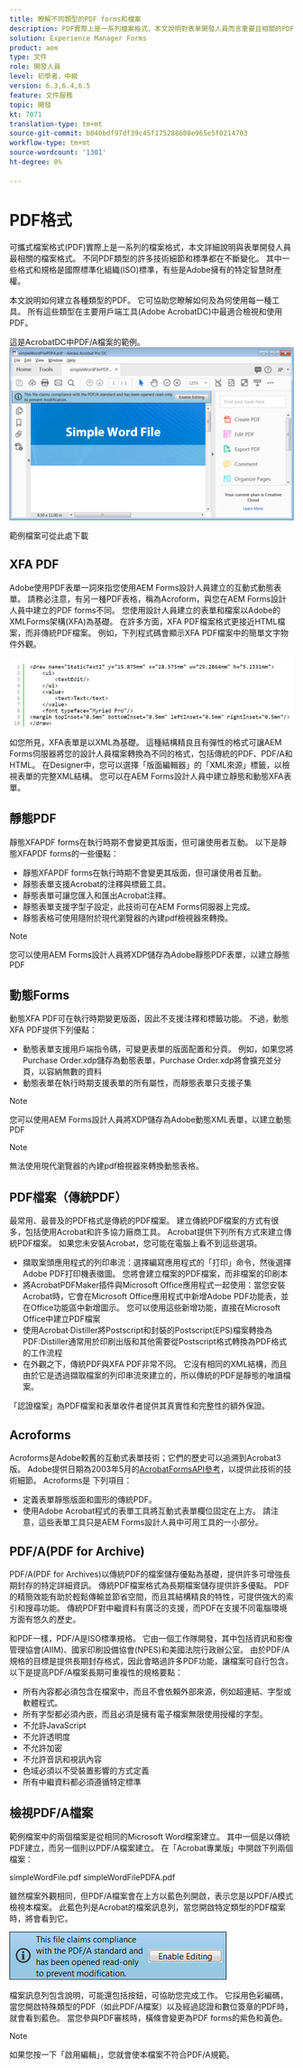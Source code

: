 ```yaml
---
title: 瞭解不同類型的PDF forms和檔案
description: PDF實際上是一系列檔案格式，本文說明對表單開發人員而言重要且相關的PDF類型。
solution: Experience Manager Forms
product: aem
type: 文件
role: 開發人員
level: 初學者，中級
version: 6.3,6.4,6.5
feature: 文件服務
topic: 開發
kt: 7071
translation-type: tm+mt
source-git-commit: b040bdf97df39c45f175288608e965e5f0214703
workflow-type: tm+mt
source-wordcount: '1301'
ht-degree: 0%

---
```



# PDF格式

可攜式檔案格式(PDF)實際上是一系列的檔案格式，本文詳細說明與表單開發人員最相關的檔案格式。 不同PDF類型的許多技術細節和標準都在不斷變化。 其中一些格式和規格是國際標準化組織(ISO)標準，有些是Adobe擁有的特定智慧財產權。

本文說明如何建立各種類型的PDF。 它可協助您瞭解如何及為何使用每一種工具。 所有這些類型在主要用戶端工具(Adobe AcrobatDC)中最適合檢視和使用PDF。

這是AcrobatDC中PDF/A檔案的範例。
![pdfa](assets/pdfa-file-in-acrobat.png)

範例檔案可從此處下載[](assets/pdf-file-types.zip)

## XFA PDF

Adobe使用PDF表單一詞來指您使用AEM Forms設計人員建立的互動式動態表單。 請務必注意，有另一種PDF表格，稱為Acroform，與您在AEM Forms設計人員中建立的PDF forms不同。 您使用設計人員建立的表單和檔案以Adobe的XMLForms架構(XFA)為基礎。 在許多方面，XFA PDF檔案格式更接近HTML檔案，而非傳統PDF檔案。 例如，下列程式碼會顯示XFA PDF檔案中的簡單文字物件外觀。

![文本欄位](assets/text-field.JPG)

如您所見，XFA表單是以XML為基礎。 這種結構精良且有彈性的格式可讓AEM Forms伺服器將您的設計人員檔案轉換為不同的格式，包括傳統的PDF、PDF/A和HTML。 在Designer中，您可以選擇「版面編輯器」的「XML來源」標籤，以檢視表單的完整XML結構。 您可以在AEM Forms設計人員中建立靜態和動態XFA表單。

## 靜態PDF

靜態XFAPDF forms在執行時期不會變更其版面，但可讓使用者互動。 以下是靜態XFAPDF forms的一些優點：

* 靜態XFAPDF forms在執行時期不會變更其版面，但可讓使用者互動。
* 靜態表單支援Acrobat的注釋與標籤工具。
* 靜態表單可讓您匯入和匯出Acrobat注釋。
* 靜態表單支援字型子設定，此技術可在AEM Forms伺服器上完成。
* 靜態表格可使用隨附於現代瀏覽器的內建pdf檢視器來轉換。

>[!NOTE]
> 您可以使用AEM Forms設計人員將XDP儲存為Adobe靜態PDF表單，以建立靜態PDF

## 動態Forms

動態XFA PDF可在執行時期變更版面，因此不支援注釋和標籤功能。 不過，動態XFA PDF提供下列優點：

* 動態表單支援用戶端指令碼，可變更表單的版面配置和分頁。 例如，如果您將Purchase Order.xdp儲存為動態表單，Purchase Order.xdp將會擴充並分頁，以容納無數的資料
* 動態表單在執行時期支援表單的所有屬性，而靜態表單只支援子集


>[!NOTE]
> 您可以使用AEM Forms設計人員將XDP儲存為Adobe動態XML表單，以建立動態PDF

>[!NOTE]
> 無法使用現代瀏覽器的內建pdf檢視器來轉換動態表格。


## PDF檔案（傳統PDF）

最常用、最普及的PDF格式是傳統的PDF檔案。 建立傳統PDF檔案的方式有很多，包括使用Acrobat和許多協力廠商工具。 Acrobat提供下列所有方式來建立傳統PDF檔案。 如果您未安裝Acrobat，您可能在電腦上看不到這些選項。

* 擷取案頭應用程式的列印串流：選擇編寫應用程式的「打印」命令，然後選擇Adobe PDF打印機表徵圖。 您將會建立檔案的PDF檔案，而非檔案的印刷本
* 將AcrobatPDFMaker插件與Microsoft Office應用程式一起使用：當您安裝Acrobat時，它會在Microsoft Office應用程式中新增Adobe PDF功能表，並在Office功能區中新增圖示。 您可以使用這些新增功能，直接在Microsoft Office中建立PDF檔案
* 使用Acrobat·Distiller將Postscript和封裝的Postscript(EPS)檔案轉換為PDF:Distiller通常用於印刷出版和其他需要從Postscript格式轉換為PDF格式的工作流程
* 在外觀之下，傳統PDF與XFA PDF非常不同。 它沒有相同的XML結構，而且由於它是透過擷取檔案的列印串流來建立的，所以傳統的PDF是靜態的唯讀檔案。

「認證檔案」為PDF檔案和表單收件者提供其真實性和完整性的額外保證。

## Acroforms

Acroforms是Adobe較舊的互動式表單技術；它們的歷史可以追溯到Acrobat3版。 Adobe提供日期為2003年5月的[AcrobatFormsAPI參考](assets/FormsAPIReference.pdf)，以提供此技術的技術細節。 Acroforms是
下列項目：

* 定義表單靜態版面和圖形的傳統PDF。
* 使用Adobe Acrobat程式的表單工具將互動式表單欄位固定在上方。 請注意，這些表單工具只是AEM Forms設計人員中可用工具的一小部分。

## PDF/A(PDF for Archive)

PDF/A(PDF for Archives)以傳統PDF的檔案儲存優點為基礎，提供許多可增強長期封存的特定詳細資訊。 傳統PDF檔案格式為長期檔案儲存提供許多優點。 PDF的精簡效能有助於輕鬆傳輸並節省空間，而且其結構精良的特性，可提供強大的索引和搜尋功能。 傳統PDF對中繼資料有廣泛的支援，而PDF在支援不同電腦環境方面有悠久的歷史。

和PDF一樣，PDF/A是ISO標準規格。 它由一個工作隊開發，其中包括資訊和影像管理協會(AIIM)、國家印刷設備協會(NPES)和美國法院行政辦公室。 由於PDF/A規格的目標是提供長期封存格式，因此會略過許多PDF功能，讓檔案可自行包含。 以下是提高PDF/A檔案長期可重複性的規格要點：

* 所有內容都必須包含在檔案中，而且不會依賴外部來源，例如超連結、字型或軟體程式。
* 所有字型都必須內嵌，而且必須是擁有電子檔案無限使用授權的字型。
* 不允許JavaScript
* 不允許透明度
* 不允許加密
* 不允許音訊和視訊內容
* 色域必須以不受裝置影響的方式定義
* 所有中繼資料都必須遵循特定標準

## 檢視PDF/A檔案

範例檔案中的兩個檔案是從相同的Microsoft Word檔案建立。 其中一個是以傳統PDF建立，而另一個則以PDF/A檔案建立。 在「Acrobat專業版」中開啟下列兩個檔案：

simpleWordFile.pdf
simpleWordFilePDFA.pdf

雖然檔案外觀相同，但PDF/A檔案會在上方以藍色列開啟，表示您是以PDF/A模式檢視本檔案。 此藍色列是Acrobat的檔案訊息列，當您開啟特定類型的PDF檔案時，將會看到它。

![pdf-img](assets/pdfa-message.png)

檔案訊息列包含說明，可能還包括按鈕，可協助您完成工作。 它採用色彩編碼，當您開啟特殊類型的PDF（如此PDF/A檔案）以及經過認證和數位簽章的PDF時，就會看到藍色。 當您參與PDF審核時，橫條會變更為PDF forms的紫色和黃色。

>[!NOTE]
> 如果您按一下「啟用編輯」，您就會使本檔案不符合PDF/A規範。




